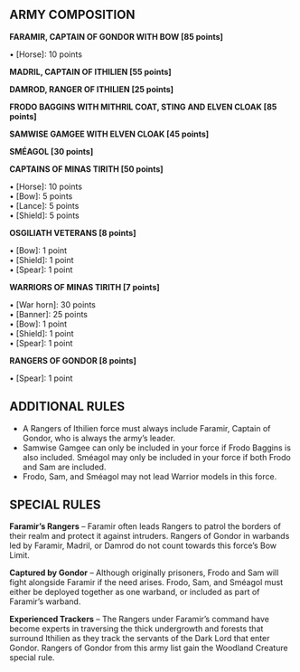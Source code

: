 ﻿## ARMY COMPOSITION

<div class="unitCard" markdown>

**FARAMIR, CAPTAIN OF GONDOR WITH BOW [85 points]**

• [Horse]: 10 points

**MADRIL, CAPTAIN OF ITHILIEN [55 points]**

**DAMROD, RANGER OF ITHILIEN [25 points]**

**FRODO BAGGINS WITH MITHRIL COAT, STING AND ELVEN CLOAK [85 points]**

**SAMWISE GAMGEE WITH ELVEN CLOAK [45 points]**

**SMÉAGOL [30 points]**

**CAPTAINS OF MINAS TIRITH [50 points]**

• [Horse]: 10 points  
• [Bow]: 5 points  
• [Lance]: 5 points  
• [Shield]: 5 points

**OSGILIATH VETERANS [8 points]**

• [Bow]: 1 point  
• [Shield]: 1 point  
• [Spear]: 1 point

**WARRIORS OF MINAS TIRITH [7 points]**

• [War horn]: 30 points  
• [Banner]: 25 points  
• [Bow]: 1 point  
• [Shield]: 1 point  
• [Spear]: 1 point

**RANGERS OF GONDOR [8 points]**

• [Spear]: 1 point

</div>

## ADDITIONAL RULES

- A Rangers of Ithilien force must always include Faramir, Captain of Gondor, who is always the army’s leader.
- Samwise Gamgee can only be included in your force if Frodo Baggins is also included. Sméagol may only be included in your force if both Frodo and Sam are included.
- Frodo, Sam, and Sméagol may not lead Warrior models in this force.

## SPECIAL RULES

**Faramir’s Rangers** – Faramir often leads Rangers to patrol the borders of their realm and protect it against intruders. Rangers of Gondor in warbands led by Faramir, Madril, or Damrod do not count towards this force’s Bow Limit.

**Captured by Gondor** – Although originally prisoners, Frodo and Sam will fight alongside Faramir if the need arises. Frodo, Sam, and Sméagol must either be deployed together as one warband, or included as part of Faramir’s warband.

**Experienced Trackers** – The Rangers under Faramir’s command have become experts in traversing the thick undergrowth and forests that surround Ithilien as they track the servants of the Dark Lord that enter Gondor. Rangers of Gondor from this army list gain the Woodland Creature special rule.
